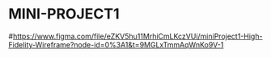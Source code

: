 ﻿# MINI-PROJECT1

#https://www.figma.com/file/eZKV5hu11MrhiCmLKczVUi/miniProject1-High-Fidelity-Wireframe?node-id=0%3A1&t=9MGLxTmmAqWnKo9V-1
